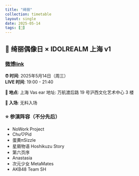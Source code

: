 ```yaml
---
title: "绮丽"
collection: timetable
layout: single
date: 2025-05-14
tags: [🎫]
---
```


## 🔮 绮丽偶像日 × IDOLREALM 上海 v1

### [微博link](https://weibo.com/1837069642/Pravx4VCH#comment)

**⏰ 时间**: 2025年5月14日（周三）  
**LIVE 时间**: 19:00 - 21:40  

**📍 地点**: 上海 Vas ear
地址: 万航渡后路 19 号沪西文化艺术中心 3 楼  

**🎫 入场**: 无料入场  

### ⭐ 参演阵容（不分先后）
- NoWork Project  
- Chu♡Pid  
- 蛋黄πSizzle  
- 星屑物语 Hoshikuzu Story  
- 第六页序  
- Anastasia  
- 次元少女 MetaMates  
- AKB48 Team SH